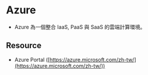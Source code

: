 # Azure

* Azure 為一個整合 IaaS, PaaS 與 SaaS 的雲端計算環境。

## Resource

* Azure Portal ([https://azure.microsoft.com/zh-tw/](https://azure.microsoft.com/zh-tw/)) 